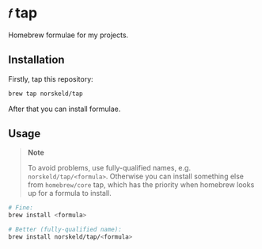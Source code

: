 # `𝑓` tap

Homebrew formulae for my projects.

## Installation

Firstly, tap this repository:

```bash
brew tap norskeld/tap
```

After that you can install formulae.

## Usage

> **Note**
>
> To avoid problems, use fully-qualified names, e.g. `norskeld/tap/<formula>`. Otherwise you can install something else from `homebrew/core` tap, which has the priority when homebrew looks up for a formula to install.

```bash
# Fine:
brew install <formula>

# Better (fully-qualified name):
brew install norskeld/tap/<formula>
```
